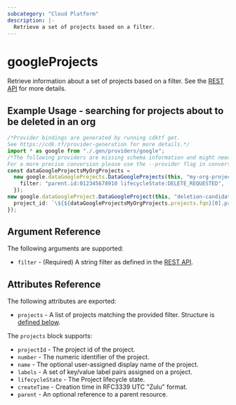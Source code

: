 ```yaml
---
subcategory: "Cloud Platform"
description: |-
  Retrieve a set of projects based on a filter.
---
```


# googleProjects

Retrieve information about a set of projects based on a filter. See the
[REST API](https://cloud.google.com/resource-manager/reference/rest/v1/projects/list)
for more details.

## Example Usage - searching for projects about to be deleted in an org

```typescript
/*Provider bindings are generated by running cdktf get.
See https://cdk.tf/provider-generation for more details.*/
import * as google from "./.gen/providers/google";
/*The following providers are missing schema information and might need manual adjustments to synthesize correctly: google.
For a more precise conversion please use the --provider flag in convert.*/
const dataGoogleProjectsMyOrgProjects =
  new google.dataGoogleProjects.DataGoogleProjects(this, "my-org-projects", {
    filter: "parent.id:012345678910 lifecycleState:DELETE_REQUESTED",
  });
new google.dataGoogleProject.DataGoogleProject(this, "deletion-candidate", {
  project_id: `\${${dataGoogleProjectsMyOrgProjects.projects.fqn}[0].project_id}`,
});

```

## Argument Reference

The following arguments are supported:

* `filter` - (Required) A string filter as defined in the [REST API](https://cloud.google.com/resource-manager/reference/rest/v1/projects/list#query-parameters).

## Attributes Reference

The following attributes are exported:

* `projects` - A list of projects matching the provided filter. Structure is [defined below](#nested_projects).

<a name="nested_projects"></a>The `projects` block supports:

* `projectId` - The project id of the project.
* `number` - The numeric identifier of the project.
* `name` - The optional user-assigned display name of the project.
* `labels` - A set of key/value label pairs assigned on a project.
* `lifecycleState` - The Project lifecycle state.
* `createTime` - Creation time in RFC3339 UTC "Zulu" format.
* `parent` - An optional reference to a parent resource.
